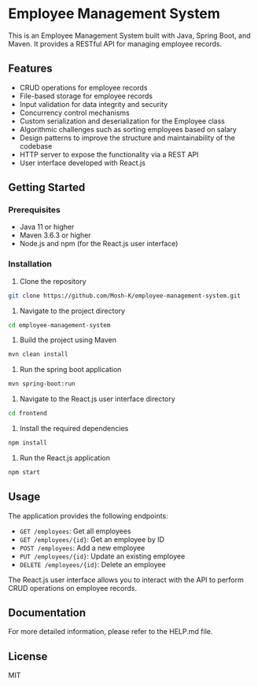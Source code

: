 # Employee Management System

This is an Employee Management System built with Java, Spring Boot, and Maven. It provides a RESTful API for managing employee records.

## Features

- CRUD operations for employee records
- File-based storage for employee records
- Input validation for data integrity and security
- Concurrency control mechanisms
- Custom serialization and deserialization for the Employee class
- Algorithmic challenges such as sorting employees based on salary
- Design patterns to improve the structure and maintainability of the codebase
- HTTP server to expose the functionality via a REST API
- User interface developed with React.js

## Getting Started

### Prerequisites

- Java 11 or higher
- Maven 3.6.3 or higher
- Node.js and npm (for the React.js user interface)

### Installation

1. Clone the repository
```bash
git clone https://github.com/Mosh-K/employee-management-system.git
```
1. Navigate to the project directory
```bash
cd employee-management-system
```
1. Build the project using Maven
```bash
mvn clean install
```
1. Run the spring boot application
```bash
mvn spring-boot:run
```
1. Navigate to the React.js user interface directory
```bash
cd frontend
```
1. Install the required dependencies
```bash
npm install
```
1. Run the React.js application
```bash
npm start
```

## Usage
The application provides the following endpoints:

- `GET /employees`: Get all employees
- `GET /employees/{id}`: Get an employee by ID
- `POST /employees`: Add a new employee
- `PUT /employees/{id}`: Update an existing employee
- `DELETE /employees/{id}`: Delete an employee

The React.js user interface allows you to interact with the API to perform CRUD operations on employee records.

## Documentation
For more detailed information, please refer to the HELP.md file.

## License
MIT
